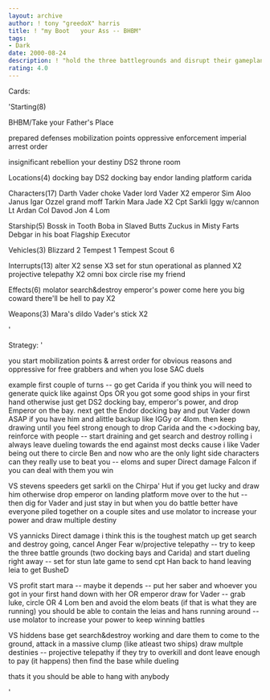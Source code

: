 ```yaml
---
layout: archive
author: ! tony "greedoX" harris
title: ! "my Boot   your Ass -- BHBM"
tags:
- Dark
date: 2000-08-24
description: ! "hold the three battlegrounds and disrupt their gameplan with a mix of direct damage, drains, and winning duels"
rating: 4.0
---
```

Cards: 

'Starting(8)

BHBM/Take your Father's Place

prepared defenses
mobilization points
oppressive enforcement
imperial arrest order

insignificant rebellion
your destiny
DS2 throne room

Locations(4)
 docking bay
DS2 docking bay
endor landing platform
carida

Characters(17)
Darth Vader
choke Vader
lord Vader X2
emperor
Sim Aloo
Janus
Igar
Ozzel
grand moff Tarkin
Mara Jade X2
Cpt Sarkli
Iggy w/cannon
Lt Ardan
Col Davod Jon
4 Lom


Starship(5)
Bossk in Tooth
Boba in Slaved Butts
Zuckus in Misty Farts
Debgar in his boat
Flagship Executor

Vehicles(3)
Blizzard 2
Tempest 1
Tempest Scout 6

Interrupts(13)
alter X2
sense X3
set for stun
operational as planned X2
projective telepathy X2
omni box
circle
rise my friend

Effects(6)
molator
search&destroy
emperor's power
come here you big coward
there'll be hell to pay X2

Weapons(3)
Mara's dildo
Vader's stick X2

'

Strategy: '

you start mobilization points & arrest order for obvious reasons and oppressive for free grabbers and when you lose SAC duels

example first couple of turns
 -- go get Carida if you think you will need to generate quick like against Ops OR you got some good ships in your first hand otherwise just get DS2 docking bay, emperor's power, and drop Emperor on the bay.
    next get the Endor docking bay and put Vader down ASAP if you have him and alittle backup like IGGy or 4lom. then keep drawing until you feel strong enough to drop Carida and the <>docking bay, reinforce with people -- start draining and get search and destroy rolling
    i always leave dueling towards the end against most decks cause i like Vader being out there to circle Ben and now who are the only light side characters can they really use to beat you
   -- eloms and super Direct damage Falcon
     if you can deal with them you win

VS stevens speeders
  get sarkli on the Chirpa' Hut if you get lucky and draw him otherwise drop emperor on landing platform move over to the hut -- then dig for Vader and just stay in but when you do battle better have everyone piled together on a couple sites and use molator to increase your power and draw multiple destiny

VS yannicks Direct damage
  i think this is the toughest match up
get search and destroy going, cancel Anger Fear w/projective telepathy -- try to keep the three battle grounds (two docking bays and Carida) and start dueling right away -- set for stun late game to send cpt Han back to hand leaving leia to get BusheD

VS profit
 start mara -- maybe it depends -- put her saber and whoever you got in your first hand down with her OR emperor draw for Vader -- grab luke, circle OR 4 Lom ben and avoid the elom beats (if that is what they are running) you should be able to contain the leias and hans running around -- use molator to increase your power to keep winning battles

VS hiddens base
 get search&destroy working and dare them to come to the ground, attack in a massive clump (like atleast two ships) draw multple destinies	-- projective telepathy if they try to overkill and dont leave enough to pay (it happens) then find the base while dueling

thats it you should be able to hang with anybody


'